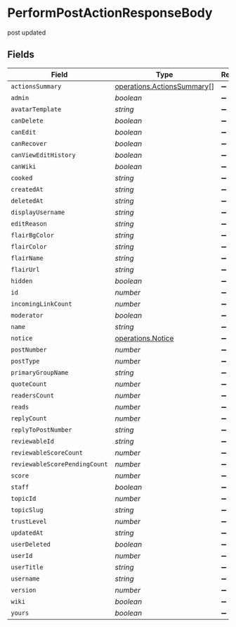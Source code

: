 # PerformPostActionResponseBody

post updated


## Fields

| Field                                                                           | Type                                                                            | Required                                                                        | Description                                                                     |
| ------------------------------------------------------------------------------- | ------------------------------------------------------------------------------- | ------------------------------------------------------------------------------- | ------------------------------------------------------------------------------- |
| `actionsSummary`                                                                | [operations.ActionsSummary](../../../sdk/models/operations/actionssummary.md)[] | :heavy_minus_sign:                                                              | N/A                                                                             |
| `admin`                                                                         | *boolean*                                                                       | :heavy_minus_sign:                                                              | N/A                                                                             |
| `avatarTemplate`                                                                | *string*                                                                        | :heavy_minus_sign:                                                              | N/A                                                                             |
| `canDelete`                                                                     | *boolean*                                                                       | :heavy_minus_sign:                                                              | N/A                                                                             |
| `canEdit`                                                                       | *boolean*                                                                       | :heavy_minus_sign:                                                              | N/A                                                                             |
| `canRecover`                                                                    | *boolean*                                                                       | :heavy_minus_sign:                                                              | N/A                                                                             |
| `canViewEditHistory`                                                            | *boolean*                                                                       | :heavy_minus_sign:                                                              | N/A                                                                             |
| `canWiki`                                                                       | *boolean*                                                                       | :heavy_minus_sign:                                                              | N/A                                                                             |
| `cooked`                                                                        | *string*                                                                        | :heavy_minus_sign:                                                              | N/A                                                                             |
| `createdAt`                                                                     | *string*                                                                        | :heavy_minus_sign:                                                              | N/A                                                                             |
| `deletedAt`                                                                     | *string*                                                                        | :heavy_minus_sign:                                                              | N/A                                                                             |
| `displayUsername`                                                               | *string*                                                                        | :heavy_minus_sign:                                                              | N/A                                                                             |
| `editReason`                                                                    | *string*                                                                        | :heavy_minus_sign:                                                              | N/A                                                                             |
| `flairBgColor`                                                                  | *string*                                                                        | :heavy_minus_sign:                                                              | N/A                                                                             |
| `flairColor`                                                                    | *string*                                                                        | :heavy_minus_sign:                                                              | N/A                                                                             |
| `flairName`                                                                     | *string*                                                                        | :heavy_minus_sign:                                                              | N/A                                                                             |
| `flairUrl`                                                                      | *string*                                                                        | :heavy_minus_sign:                                                              | N/A                                                                             |
| `hidden`                                                                        | *boolean*                                                                       | :heavy_minus_sign:                                                              | N/A                                                                             |
| `id`                                                                            | *number*                                                                        | :heavy_minus_sign:                                                              | N/A                                                                             |
| `incomingLinkCount`                                                             | *number*                                                                        | :heavy_minus_sign:                                                              | N/A                                                                             |
| `moderator`                                                                     | *boolean*                                                                       | :heavy_minus_sign:                                                              | N/A                                                                             |
| `name`                                                                          | *string*                                                                        | :heavy_minus_sign:                                                              | N/A                                                                             |
| `notice`                                                                        | [operations.Notice](../../../sdk/models/operations/notice.md)                   | :heavy_minus_sign:                                                              | N/A                                                                             |
| `postNumber`                                                                    | *number*                                                                        | :heavy_minus_sign:                                                              | N/A                                                                             |
| `postType`                                                                      | *number*                                                                        | :heavy_minus_sign:                                                              | N/A                                                                             |
| `primaryGroupName`                                                              | *string*                                                                        | :heavy_minus_sign:                                                              | N/A                                                                             |
| `quoteCount`                                                                    | *number*                                                                        | :heavy_minus_sign:                                                              | N/A                                                                             |
| `readersCount`                                                                  | *number*                                                                        | :heavy_minus_sign:                                                              | N/A                                                                             |
| `reads`                                                                         | *number*                                                                        | :heavy_minus_sign:                                                              | N/A                                                                             |
| `replyCount`                                                                    | *number*                                                                        | :heavy_minus_sign:                                                              | N/A                                                                             |
| `replyToPostNumber`                                                             | *string*                                                                        | :heavy_minus_sign:                                                              | N/A                                                                             |
| `reviewableId`                                                                  | *string*                                                                        | :heavy_minus_sign:                                                              | N/A                                                                             |
| `reviewableScoreCount`                                                          | *number*                                                                        | :heavy_minus_sign:                                                              | N/A                                                                             |
| `reviewableScorePendingCount`                                                   | *number*                                                                        | :heavy_minus_sign:                                                              | N/A                                                                             |
| `score`                                                                         | *number*                                                                        | :heavy_minus_sign:                                                              | N/A                                                                             |
| `staff`                                                                         | *boolean*                                                                       | :heavy_minus_sign:                                                              | N/A                                                                             |
| `topicId`                                                                       | *number*                                                                        | :heavy_minus_sign:                                                              | N/A                                                                             |
| `topicSlug`                                                                     | *string*                                                                        | :heavy_minus_sign:                                                              | N/A                                                                             |
| `trustLevel`                                                                    | *number*                                                                        | :heavy_minus_sign:                                                              | N/A                                                                             |
| `updatedAt`                                                                     | *string*                                                                        | :heavy_minus_sign:                                                              | N/A                                                                             |
| `userDeleted`                                                                   | *boolean*                                                                       | :heavy_minus_sign:                                                              | N/A                                                                             |
| `userId`                                                                        | *number*                                                                        | :heavy_minus_sign:                                                              | N/A                                                                             |
| `userTitle`                                                                     | *string*                                                                        | :heavy_minus_sign:                                                              | N/A                                                                             |
| `username`                                                                      | *string*                                                                        | :heavy_minus_sign:                                                              | N/A                                                                             |
| `version`                                                                       | *number*                                                                        | :heavy_minus_sign:                                                              | N/A                                                                             |
| `wiki`                                                                          | *boolean*                                                                       | :heavy_minus_sign:                                                              | N/A                                                                             |
| `yours`                                                                         | *boolean*                                                                       | :heavy_minus_sign:                                                              | N/A                                                                             |